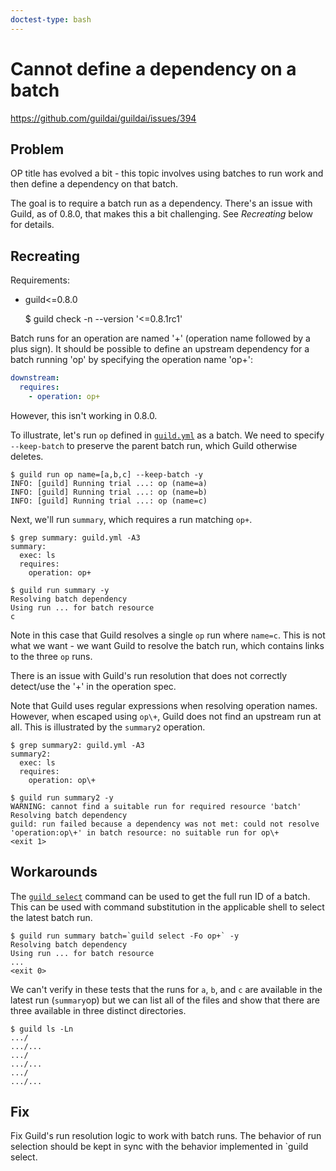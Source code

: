 ```yaml
---
doctest-type: bash
---
```


# Cannot define a dependency on a batch

https://github.com/guildai/guildai/issues/394

## Problem

OP title has evolved a bit - this topic involves using batches to run
work and then define a dependency on that batch.

The goal is to require a batch run as a dependency. There's an issue
with Guild, as of 0.8.0, that makes this a bit challenging. See
*Recreating* below for details.

## Recreating

Requirements:

- guild<=0.8.0

    $ guild check -n --version '<=0.8.1rc1'

Batch runs for an operation are named '<op-name>+' (operation name
followed by a plus sign). It should be possible to define an upstream
dependency for a batch running 'op' by specifying the operation name
'op+':

``` yaml
downstream:
  requires:
    - operation: op+
```

However, this isn't working in 0.8.0.

To illustrate, let's run `op` defined in [`guild.yml`](guild.yml) as a
batch. We need to specify `--keep-batch` to preserve the parent batch
run, which Guild otherwise deletes.

    $ guild run op name=[a,b,c] --keep-batch -y
    INFO: [guild] Running trial ...: op (name=a)
    INFO: [guild] Running trial ...: op (name=b)
    INFO: [guild] Running trial ...: op (name=c)

Next, we'll run `summary`, which requires a run matching `op+`.

    $ grep summary: guild.yml -A3
    summary:
      exec: ls
      requires:
        operation: op+

    $ guild run summary -y
    Resolving batch dependency
    Using run ... for batch resource
    c

Note in this case that Guild resolves a single `op` run where
`name=c`. This is not what we want - we want Guild to resolve the
batch run, which contains links to the three `op` runs.

There is an issue with Guild's run resolution that does not correctly
detect/use the '+' in the operation spec.

Note that Guild uses regular expressions when resolving operation
names. However, when escaped using `op\+`, Guild does not find an
upstream run at all. This is illustrated by the `summary2` operation.

    $ grep summary2: guild.yml -A3
    summary2:
      exec: ls
      requires:
        operation: op\+

    $ guild run summary2 -y
    WARNING: cannot find a suitable run for required resource 'batch'
    Resolving batch dependency
    guild: run failed because a dependency was not met: could not resolve
    'operation:op\+' in batch resource: no suitable run for op\+
    <exit 1>

## Workarounds

The [`guild select`](https://my.guild.ai/commands/select) command can
be used to get the full run ID of a batch. This can be used with
command substitution in the applicable shell to select the latest
batch run.

    $ guild run summary batch=`guild select -Fo op+` -y
    Resolving batch dependency
    Using run ... for batch resource
    ...
    <exit 0>

We can't verify in these tests that the runs for `a`, `b`, and `c` are
available in the latest run (`summary`op) but we can list all of the
files and show that there are three available in three distinct
directories.

    $ guild ls -Ln
    .../
    .../...
    .../
    .../...
    .../
    .../...

## Fix

Fix Guild's run resolution logic to work with batch runs. The behavior
of run selection should be kept in sync with the behavior implemented
in `guild select.
